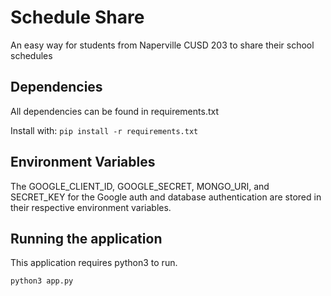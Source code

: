 # Schedule Share
An easy way for students from Naperville CUSD 203 to share their school schedules

## Dependencies
All dependencies can be found in requirements.txt

Install with: `pip install -r requirements.txt`

## Environment Variables
The GOOGLE_CLIENT_ID, GOOGLE_SECRET, MONGO_URI, and SECRET_KEY for the Google auth and database authentication are stored in their respective environment variables.

## Running the application
This application requires python3 to run. 

`python3 app.py`

